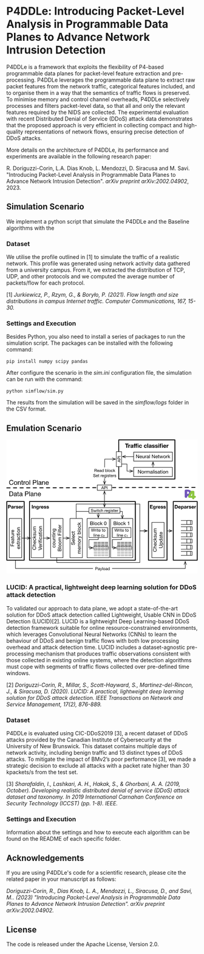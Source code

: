 # P4DDLe: Introducing Packet-Level Analysis in Programmable Data Planes to Advance Network Intrusion Detection

P4DDLe is a framework that exploits the flexibility of P4-based programmable data planes for packet-level feature extraction and pre-processing. P4DDLe leverages the programmable data plane to extract raw packet features from the network traffic, categorical features included, and to organise them in a way that the semantics of traffic flows is preserved. To minimise memory and control channel overheads, P4DDLe selectively processes and filters packet-level data, so that all and only the relevant features required by the NIDS are collected.  The experimental evaluation with recent Distributed Denial of Service (DDoS) attack data demonstrates that the proposed approach is very efficient in collecting compact and high-quality representations of network flows, ensuring precise detection of DDoS attacks.

More details on the architecture of P4DDLe, its performance and experiments are available in the following research paper:

R. Doriguzzi-Corin, L.A. Dias Knob, L. Mendozzi, D. Siracusa and M. Savi. "Introducing Packet-Level Analysis in Programmable Data Planes to Advance Network Intrusion Detection". *arXiv preprint arXiv:2002.04902*, 2023.

## Simulation Scenario

We implement a python script that simulate the P4DDLe and the Baseline algorithms with the 

### Dataset

We utilise the profile outlined in [1] to simulate the traffic of a realistic network. This profile was generated using network activity data gathered from a university campus. From it, we extracted the distribution of TCP, UDP, and other protocols and we computed the average number of packets/flow for each protocol.

[1] *Jurkiewicz, P., Rzym, G., & Boryło, P. (2021). Flow length and size distributions in campus Internet traffic. Computer Communications, 167, 15-30.*

### Settings and Execution

Besides Python, you also need to install a series of packages to run the simulation script. The packages can be installed with the following command:

```
pip install numpy scipy pandas
```

After configure the scenario in the *sim.ini* configuration file, the simulation can be run with the command:

```
python simflow/sim.py
```

The results from the simulation will be saved in the *simflow/logs* folder in the CSV format.

## Emulation Scenario

![P4DDLe Architecture](imgs/architecture.png)

### LUCID: A practical, lightweight deep learning solution for DDoS attack detection

To validated our approach to data plane, we adopt a state-of-the-art solution for DDoS attack detection callled Lightweight, Usable CNN in DDoS Detection (LUCID)[2]. LUCID is a lightweight Deep Learning-based DDoS detection framework suitable for online resource-constrained environments, which leverages Convolutional Neural Networks (CNNs) to learn the behaviour of DDoS and benign traffic flows with both low processing overhead and attack detection time. LUCID includes a dataset-agnostic pre-processing mechanism that produces traffic observations consistent with those collected in existing online systems, where the detection algorithms must cope with segments of traffic flows collected over pre-defined time windows.

[2] *Doriguzzi-Corin, R., Millar, S., Scott-Hayward, S., Martinez-del-Rincon, J., & Siracusa, D. (2020). LUCID: A practical, lightweight deep learning solution for DDoS attack detection. IEEE Transactions on Network and Service Management, 17(2), 876-889.*

### Dataset

P4DDLe is evaluated using CIC-DDoS2019 [3], a recent dataset of DDoS attacks provided by the Canadian Institute of Cybersecurity at the University of New Brunswick. This dataset contains multiple days of network activity, including benign traffic and 13 distinct types of DDoS attacks. To mitigate the impact of BMv2’s poor performance [3], we made a strategic decision to exclude all attacks with a packet rate higher than 30 kpackets/s from the test set.

[3] *Sharafaldin, I., Lashkari, A. H., Hakak, S., & Ghorbani, A. A. (2019, October). Developing realistic distributed denial of service (DDoS) attack dataset and taxonomy. In 2019 International Carnahan Conference on Security Technology (ICCST) (pp. 1-8). IEEE.*

### Settings and Execution

Information about the settings and how to execute each algorithm can be found on the README of each specific folder.

## Acknowledgements

If you are using P4DDLe's code for a scientific research, please cite the related paper in your manuscript as follows:

*Doriguzzi-Corin, R., Dias Knob, L. A., Mendozzi, L., Siracusa, D., and Savi, M.. (2023) "Introducing Packet-Level Analysis in Programmable Data Planes to Advance Network Intrusion Detection". *arXiv preprint arXiv:2002.04902*.*

## License

The code is released under the Apache License, Version 2.0.
